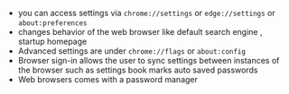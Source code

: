 * you can access settings via `chrome://settings` or `edge://settings` or `about:preferences`
* changes behavior of the web browser like default search engine , startup homepage
* Advanced settings are under `chrome://flags` or `about:config`
* Browser sign-in allows the user to sync settings between instances of the browser such as settings book marks auto saved passwords
* Web browsers comes with a password manager  